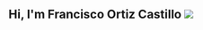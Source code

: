 ## Hi, I'm Francisco Ortiz Castillo ![](https://komarev.com/ghpvc/?username=FranciscoOrtizCastillo)

<!--
**FranciscoOrtizCastillo/FranciscoOrtizCastillo** is a ✨ _special_ ✨ repository because its `README.md` (this file) appears on your GitHub profile.

Here are some ideas to get you started:

- 🔭 I’m currently working on ...
- 🌱 I’m currently learning ...
- 👯 I’m looking to collaborate on ...
- 🤔 I’m looking for help with ...
- 💬 Ask me about ...
- 📫 How to reach me: ...
- 😄 Pronouns: ...
- ⚡ Fun fact: ...
-->
